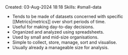 Created: 03-Aug-2024 18:18
Skills: #small-data

* Tends to be made of datasets concerned with specific [[Metrics|metrics]] over short periods of time. 
* Useful for making day-to-day decisions.
* Organized and analyzed using spreadsheets.
* Used by small and mid-size organisations.
* Simple to collect, store, manage, sort and visualise.
* Usually already a manageable size for analysis.
